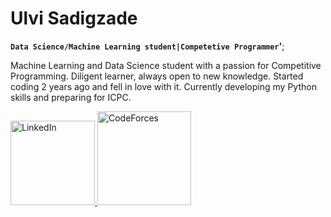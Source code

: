 # Ulvi Sadigzade

**`Data Science/Machine Learning student|Competetive Programmer`'**;

Machine Learning and Data Science student with a passion for Competitive Programming. Diligent learner, always open to new knowledge. Started coding 2 years ago and fell in love with it. Currently developing my Python skills and preparing for ICPC.
<p align="left">

<a href="https://.linkedin.com/in/ulvi-sadigzade">
    <img alt="LinkedIn" target="_blank" src="https://img.shields.io/badge/LinkedIn-0077B5?style=for-the-badge&logo=linkedin&logoColor=white" width="135"/>
</a>
<a href="https://codeforces.com/profile/Sadigzade">
    <img alt="CodeForces" target="_blank" src="https://img.shields.io/badge/Codeforces-443f9d?logo=Codeforces&logoColor=white" width="150"/>
</a>

</p>
